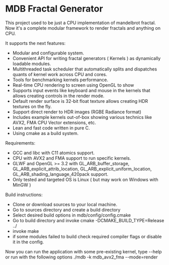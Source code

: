 # MDB Fractal Generator

This project used to be just a CPU implementation of mandelbrot fractal.
Now it's a complete modular framework to render fractals and anything on CPU.

It supports the next features:
- Modular and configurable system.
- Convenient API for writing fractal generators ( Kernels ) as dynamically loadable modules.
- Multithreaded task scheduler that automatically splits and dispatches quants of kernel work across CPU and cores.
- Tools for benchmarking kernels performance.
- Real-time CPU rendering to screen using OpenGL to show
- Supports input events like keyboard and mouse in the kernels that allows creating controls in the render mode.
- Default render surface is 32-bit float texture allows creating HDR textures on the fly.
- Support direct render to HDR images (RGBE Radiance format)
- Includes example kernels out-of-box showing various technics like AVX2, FMA CPU Vector extensions, etc.
- Lean and fast code written in pure C.
- Using cmake as a build system.

Requirements:
- GCC and libc with C11 atomics support.
- CPU with AVX2 and FMA support to run specific kernels.
- GLWF and OpenGL >= 3.2 with GL_ARB_buffer_storage, GL_ARB_explicit_attrib_location, GL_ARB_explicit_uniform_location, GL_ARB_shading_language_420pack support.
- Only tested and targeted OS is Linux ( but may work on Windows with MinGW )

Build instructions:
- Clone or download sources to your local machine.
- Go to sources directory and create a build directory
- Select desired build options in mdb/config/config.cmake
- Go to build directory and invoke cmake -DCMAKE_BUILD_TYPE=Release ../
- invoke make
- if some modules failed to build check required compiler flags or disable it in the config.

Now you can run the application with some pre-existing kernel, type --help or run with the following options
./mdb -k mdb_avx2_fma --mode=render

